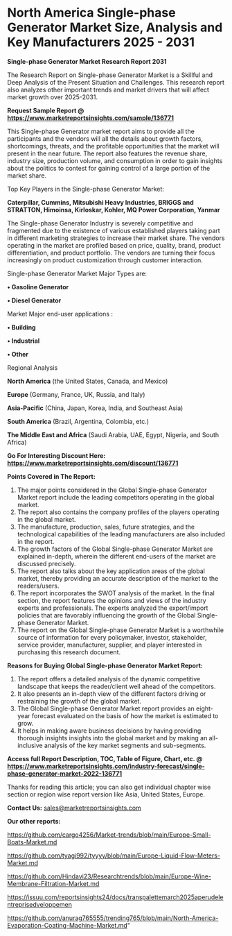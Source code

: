 # North America Single-phase Generator Market Size, Analysis and Key Manufacturers 2025 - 2031

<strong>Single-phase Generator Market Research Report 2031</strong>

The Research Report on Single-phase Generator Market is a Skillful and Deep Analysis of the Present Situation and Challenges. This research report also analyzes other important trends and market drivers that will affect market growth over 2025-2031.

<strong>Request Sample Report @ <a href=https://www.marketreportsinsights.com/sample/136771>https://www.marketreportsinsights.com/sample/136771</a></strong>

This Single-phase Generator market report aims to provide all the participants and the vendors will all the details about growth factors, shortcomings, threats, and the profitable opportunities that the market will present in the near future. The report also features the revenue share, industry size, production volume, and consumption in order to gain insights about the politics to contest for gaining control of a large portion of the market share.

Top Key Players in the Single-phase Generator Market:

<strong>Caterpillar, Cummins, Mitsubishi Heavy Industries, BRIGGS and STRATTON, Himoinsa, Kirloskar, Kohler, MQ Power Corporation, Yanmar</strong>

The Single-phase Generator Industry is severely competitive and fragmented due to the existence of various established players taking part in different marketing strategies to increase their market share. The vendors operating in the market are profiled based on price, quality, brand, product differentiation, and product portfolio. The vendors are turning their focus increasingly on product customization through customer interaction.

Single-phase Generator Market Major Types are:

<strong>• Gasoline Generator

• Diesel Generator</strong>

Market Major end-user applications :

<strong>• Building

• Industrial

• Other</strong>

Regional Analysis

</u><strong><b>North America</b></strong> (the United States, Canada, and Mexico)

<strong><b>Europe </b></strong>(Germany, France, UK, Russia, and Italy)

<strong><b>Asia-Pacific</b></strong> (China, Japan, Korea, India, and Southeast Asia)

<strong><b>South America</b></strong> (Brazil, Argentina, Colombia, etc.)

<strong><b>The Middle East and Africa</b></strong> (Saudi Arabia, UAE, Egypt, Nigeria, and South Africa)

<strong>Go For Interesting Discount Here: <a href=https://www.marketreportsinsights.com/discount/136771>https://www.marketreportsinsights.com/discount/136771</a></strong>

<strong>Points Covered in The Report:</strong>
<ol>
  <li>The major points considered in the Global Single-phase Generator Market report include the leading competitors operating in the global market.</li>
  <li>The report also contains the company profiles of the players operating in the global market.</li>
  <li>The manufacture, production, sales, future strategies, and the technological capabilities of the leading manufacturers are also included in the report.</li>
  <li>The growth factors of the Global Single-phase Generator Market are explained in-depth, wherein the different end-users of the market are discussed precisely.</li>
  <li>The report also talks about the key application areas of the global market, thereby providing an accurate description of the market to the readers/users.</li>
  <li>The report incorporates the SWOT analysis of the market. In the final section, the report features the opinions and views of the industry experts and professionals. The experts analyzed the export/import policies that are favorably influencing the growth of the Global Single-phase Generator Market.</li>
  <li>The report on the Global Single-phase Generator Market is a worthwhile source of information for every policymaker, investor, stakeholder, service provider, manufacturer, supplier, and player interested in purchasing this research document.</li>
</ol>
<strong>Reasons for Buying Global Single-phase Generator Market Report:</strong>

<ol>
  <li>The report offers a detailed analysis of the dynamic competitive landscape that keeps the reader/client well ahead of the competitors.</li>
  <li>It also presents an in-depth view of the different factors driving or restraining the growth of the global market.</li>
  <li>The Global Single-phase Generator Market report provides an eight-year forecast evaluated on the basis of how the market is estimated to grow.</li>
  <li>It helps in making aware business decisions by having providing thorough insights insights into the global market and by making an all-inclusive analysis of the key market segments and sub-segments.</li>
</ol>
<strong>Access full Report Description, TOC, Table of Figure, Chart, etc. @ <a href=https://www.marketreportsinsights.com/industry-forecast/single-phase-generator-market-2022-136771>https://www.marketreportsinsights.com/industry-forecast/single-phase-generator-market-2022-136771</a></strong>


Thanks for reading this article; you can also get individual chapter wise section or region wise report version like Asia, United States, Europe.

<strong>Contact Us:</strong>
sales@marketreportsinsights.com

<strong>Our other reports:</strong>

<a href=https://github.com/cargo4256/Market-trends/blob/main/Europe-Small-Boats-Market.md>https://github.com/cargo4256/Market-trends/blob/main/Europe-Small-Boats-Market.md</a>

<a href=https://github.com/tyagi992/tyyyy/blob/main/Europe-Liquid-Flow-Meters-Market.md>https://github.com/tyagi992/tyyyy/blob/main/Europe-Liquid-Flow-Meters-Market.md</a>

<a href=https://github.com/Hindavi23/Researchtrends/blob/main/Europe-Wine-Membrane-Filtration-Market.md>https://github.com/Hindavi23/Researchtrends/blob/main/Europe-Wine-Membrane-Filtration-Market.md</a>

<a href=https://issuu.com/reportsinsights24/docs/transpalettemarch2025aperudelentreprisedveloppemen>https://issuu.com/reportsinsights24/docs/transpalettemarch2025aperudelentreprisedveloppemen</a>

<a href=https://github.com/anurag765555/trending765/blob/main/North-America-Evaporation-Coating-Machine-Market.md>https://github.com/anurag765555/trending765/blob/main/North-America-Evaporation-Coating-Machine-Market.md</a>"
